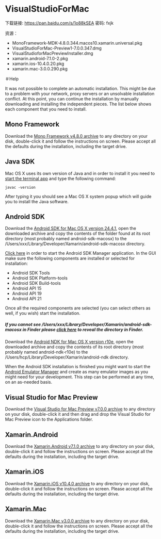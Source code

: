 # VisualStudioForMac

下载链接: https://pan.baidu.com/s/1o88kSEA 密码: fxjk

资源：
* MonoFramework-MDK-4.8.0.344.macos10.xamarin.universal.pkg
* VisualStudioForMac-Preview1-7.0.0.347.dmg
* VisualStudioforMacPreviewInstaller.dmg
* xamarin.android-7.1.0-2.pkg
* xamarin.ios-10.4.0.20.pkg
* xamarin.mac-3.0.0.290.pkg


＃Help

It was not possible to complete an automatic installation. This might be due to a problem with your network, proxy servers or an unsolvable installation conflict. At this point, you can continue the installation by manually downloading and installing the independent pieces. The list below shows each component that you need to install.

## Mono Framework

Download the [Mono Framework v4.8.0 archive](https://dl.xamarin.com/MonoFrameworkMDK/Macx86/MonoFramework-MDK-4.8.0.344.macos10.xamarin.universal.pkg) to any directory on your disk, double-click it and follow the instructions on screen. Please accept all the defaults during the installation, including the target drive.

## Java SDK

Mac OS X uses its own version of Java and in order to install it you need to [start the terminal app](run://localhost/usr/bin/open?-a&Terminal) and type the following command:

`javac -version`

After typing it you should see a Mac OS X system popup which will guide you to install the Java software.

## Android SDK

Download the [Android SDK for Mac OS X version 24.4.1](http://dl.google.com/android/android-sdk_r24.4.1-macosx.zip), open the downloaded archive and copy the contents of the folder found at its root directory (most probably named android-sdk-macosx) to the /Users/xxx/Library/Developer/Xamarin/android-sdk-macosx directory.

[Click here](run://localhost/Users/xxx/Library/Developer/Xamarin/android-sdk-macosx/tools/android?sdk) in order to start the Android SDK Manager application. In the GUI make sure the following components are installed or selected for installation:

* Android SDK Tools
* Android SDK Platform-tools
* Android SDK Build-tools
* Android API 15
* Android API 19
* Android API 21

Once all the required components are selected (you can select others as well, if you wish) start the installation.


##### If you cannot see /Users/xxx/Library/Developer/Xamarin/android-sdk-macosx in Finder please [click here](fileopen:/Users/xxx/Library/Developer/Xamarin/android-sdk-macosx?dir=1) to reveal the directory in Finder.


Download the [Android NDK for Mac OS X version r10e](http://dl.google.com/android/ndk/android-ndk-r10e-darwin-x86_64.bin), open the downloaded archive and copy the contents of its root directory (most probably named android-ndk-r10e) to the /Users/hcp/Library/Developer/Xamarin/android-ndk directory.

When the Android SDK installation is finished you might want to start the [Android Emulator Manager](run://localhost/Users/hcp/Library/Developer/Xamarin/android-sdk-macosx/tools/android?avd) and create as many emulator images as you might need for your development. This step can be performed at any time, on an as-needed basis.

## Visual Studio for Mac Preview

Download the [Visual Studio for Mac Preview v7.0.0 archive](https://dl.xamarin.com/VsMac/VisualStudioForMac-Preview1-7.0.0.347.dmg) to any directory on your disk, double-click it and then drag and drop the Visual Studio for Mac Preview icon to the Applications folder.

## Xamarin.Android

Download the [Xamarin.Android v7.1.0 archive](https://dl.xamarin.com/MonoforAndroid/Mac/xamarin.android-7.1.0-2.pkg) to any directory on your disk, double-click it and follow the instructions on screen. Please accept all the defaults during the installation, including the target drive.

## Xamarin.iOS

Download the [Xamarin.iOS v10.4.0 archive](https://dl.xamarin.com/MonoTouch/Mac/xamarin.ios-10.4.0.20.pkg) to any directory on your disk, double-click it and follow the instructions on screen. Please accept all the defaults during the installation, including the target drive.

## Xamarin.Mac

Download the [Xamarin.Mac v3.0.0 archive](https://dl.xamarin.com/XamarinforMac/Mac/xamarin.mac-3.0.0.290.pkg) to any directory on your disk, double-click it and follow the instructions on screen. Please accept all the defaults during the installation, including the target drive.
